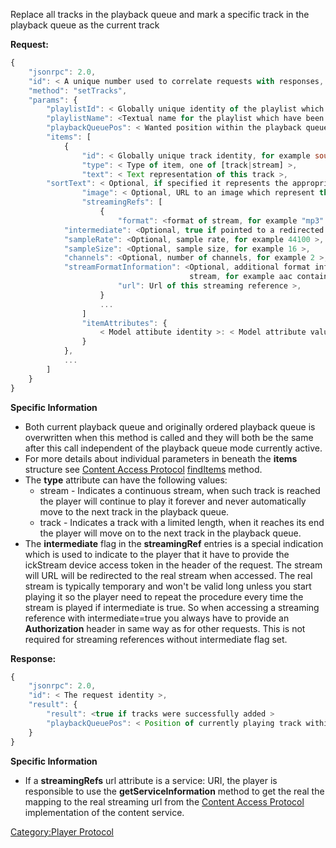 Replace all tracks in the playback queue and mark a specific track in
the playback queue as the current track

**Request:**

``` javascript
{
    "jsonrpc": 2.0,
    "id": < A unique number used to correlate requests with responses, see JSON-RPC specification for more information >,
    "method": "setTracks",
    "params": {
        "playlistId": < Globally unique identity of the playlist which have been used to fill the playback queue >,
        "playlistName": <Textual name for the playlist which have been used used to fill the playback queue >,
        "playbackQueuePos": < Wanted position within the playback queue >
        "items": [
            {
                "id": < Globally unique track identity, for example soundcloud:track:somenicetrack >,
                "type": < Type of item, one of [track|stream] >,
                "text": < Text representation of this track >,
        "sortText": < Optional, if specified it represents the appropriate sorting order >,
                "image": < Optional, URL to an image which represent this item >
                "streamingRefs": [
                    {
                        "format": <format of stream, for example "mp3" >,
            "intermediate": <Optional, true if pointed to a redirected stream >,
            "sampleRate": <Optional, sample rate, for example 44100 >,
            "sampleSize": <Optional, sample size, for example 16 >,
            "channels": <Optional, number of channels, for example 2 >,
            "streamFormatInformation": <Optional, additional format information about the
                                        stream, for example aac container type >
                        "url": Url of this streaming reference >,
                    }
                    ...
                ]
                "itemAttributes": {
                    < Model attibute identity >: < Model attribute value >
                }
            },
            ...
        ]
    }
}
```

**Specific Information**

  - Both current playback queue and originally ordered playback queue is
    overwritten when this method is called and they will both be the
    same after this call independent of the playback queue mode
    currently active.
  - For more details about individual parameters in beneath the
    **items** structure see [Content Access
    Protocol](../Content_Access_Protocol "wikilink")
    [findItems](../Content_Access_Protocol/findItems "wikilink")
    method.
  - The **type** attribute can have the following values:
      - stream - Indicates a continuous stream, when such track is
        reached the player will continue to play it forever and never
        automatically move to the next track in the playback queue.
      - track - Indicates a track with a limited length, when it reaches
        its end the player will move on to the next track in the
        playback queue.
  - The **intermediate** flag in the **streamingRef** entries is a
    special indication which is used to indicate to the player that it
    have to provide the ickStream device access token in the header of
    the request. The stream will URL will be redirected to the real
    stream when accessed. The real stream is typically temporary and
    won't be valid long unless you start playing it so the player need
    to repeat the procedure every time the stream is played if
    intermediate is true. So when accessing a streaming reference with
    intermediate=true you always have to provide an **Authorization**
    header in same way as for other requests. This is not required for
    streaming references without intermediate flag set.

**Response:**

``` javascript
{
    "jsonrpc": 2.0,
    "id": < The request identity >,
    "result": {
        "result": <true if tracks were successfully added >
        "playbackQueuePos": < Position of currently playing track within the playback queue >
    }
}
```

**Specific Information**

  - If a **streamingRefs** url attribute is a service: URI, the player
    is responsible to use the **getServiceInformation** method to get
    the real the mapping to the real streaming url from the [Content
    Access Protocol](../Content_Access_Protocol "wikilink")
    implementation of the content service.

[Category:Player Protocol](Category:Player_Protocol "wikilink")

